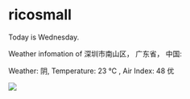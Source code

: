 # ricosmall

Today is Wednesday.

Weather infomation of 深圳市南山区， 广东省， 中国: 

Weather: 阴, Temperature: 23 ℃ , Air Index: 48 优

<img src="https://github-readme-stats.vercel.app/api?username=ricosmall&show_icons=true" />
